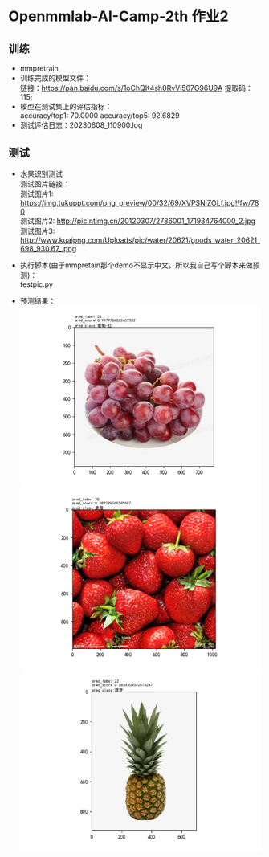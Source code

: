 ﻿# Openmmlab-AI-Camp-2th 作业2
## 训练
 - mmpretrain
 - 训练完成的模型文件：  
   链接：https://pan.baidu.com/s/1oChQK4sh0RvVl507G96U9A 提取码：115r 
 - 模型在测试集上的评估指标：  
   accuracy/top1: 70.0000  accuracy/top5: 92.6829
 - 测试评估日志：20230608_110900.log

## 测试
- 水果识别测试  
  测试图片链接：  
  测试图片1: https://img.tukuppt.com/png_preview/00/32/69/XVPSNiZOLf.jpg!/fw/780  
  测试图片2: http://pic.ntimg.cn/20120307/2786001_171934764000_2.jpg  
  测试图片3: http://www.kuaipng.com/Uploads/pic/water/20621/goods_water_20621_698_930.67_.png  

- 执行脚本(由于mmpretain那个demo不显示中文，所以我自己写个脚本来做预测)：  
  testpic.py

- 预测结果：  
![预测图1](https://github.com/xiaomile/Openmmlab-AI-Camp-2th/blob/main/%E4%BD%9C%E4%B8%9A2/test-prediction.png)  
![预测图2](https://github.com/xiaomile/Openmmlab-AI-Camp-2th/blob/main/%E4%BD%9C%E4%B8%9A2/test2-prediction.png)  
![预测图3](https://github.com/xiaomile/Openmmlab-AI-Camp-2th/blob/main/%E4%BD%9C%E4%B8%9A2/test3-prediction.png)

